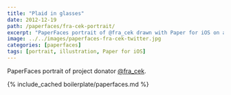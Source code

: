 ```yaml
---
title: "Plaid in glasses"
date: 2012-12-19
path: /paperfaces/fra-cek-portrait/
excerpt: "PaperFaces portrait of @fra_cek drawn with Paper for iOS on an iPad."
image: ../../images/paperfaces-fra-cek-twitter.jpg
categories: [paperfaces]
tags: [portrait, illustration, Paper for iOS]
---
```


PaperFaces portrait of project donator [@fra_cek](https://twitter.com/fra_cek).

{% include_cached boilerplate/paperfaces.md %}
